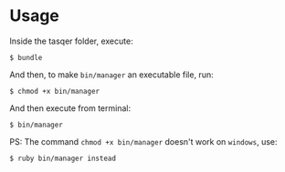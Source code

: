 # Usage
Inside the tasqer folder, execute:

    $ bundle

And then, to make ```bin/manager``` an executable file, run:

    $ chmod +x bin/manager

And then execute from terminal:

    $ bin/manager

PS: The command ```chmod +x bin/manager``` doesn't work on ```windows```, use:

    $ ruby bin/manager instead